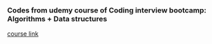 ### Codes from udemy course of Coding interview bootcamp: Algorithms + Data structures

[course link](https://www.udemy.com/course/coding-interview-bootcamp-algorithms-and-data-structure/)
